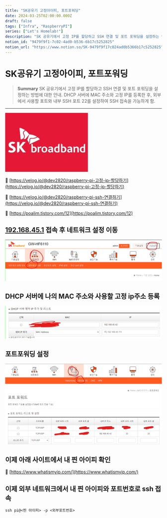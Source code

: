 ```yaml
---
title: "SK공유기 고정아이피, 포트포워딩"
date: 2024-03-25T02:00:00.000Z
draft: false
tags: ["Infra", "RaspberryPI"]
series: ["Let's Homelab!"]
description: "SK 공유기에서 고정 IP를 할당하고 SSH 연결 및 포트 포워딩을 설정하는 방법에 대한 안내. DHCP 서버에 MAC 주소와 고정 IP를 등록한 후, 외부에서 사용할 포트와 내부 SSH 포트 22를 설정하여 SSH 접속을 가능하게 함."
notion_id: "9479f9f1-7c02-4ad0-b536-6b17c5252825"
notion_url: "https://www.notion.so/SK-9479f9f17c024ad0b5366b17c5252825"
---
```


# SK공유기 고정아이피, 포트포워딩

> **Summary**
> SK 공유기에서 고정 IP를 할당하고 SSH 연결 및 포트 포워딩을 설정하는 방법에 대한 안내. DHCP 서버에 MAC 주소와 고정 IP를 등록한 후, 외부에서 사용할 포트와 내부 SSH 포트 22를 설정하여 SSH 접속을 가능하게 함.

---

![Image](image_48a421d79023.png)

🔗 [https://velog.io/@dev2820/raspberry-pi-고정-ip-할당하기](https://velog.io/@dev2820/raspberry-pi-고정-ip-할당하기)

🔗 [https://velog.io/@dev2820/raspberry-pi-ssh-연결하기](https://velog.io/@dev2820/raspberry-pi-ssh-연결하기)

🔗 [https://poalim.tistory.com/12](https://poalim.tistory.com/12)

## [192.168.45.1](192.168.45.1) 접속 후 네트워크 설정 이동

![Image](image_cb509012ce12.png)

## DHCP 서버에 나의 MAC 주소와 사용할 고정 ip주소 등록

![Image](image_f2f00caf24d1.png)

## 포트포워딩 설정

![Image](image_d58f9c900891.png)

## 이제 아래 사이트에서 내 찐 아이피 확인

🔗 [https://www.whatismyip.com/](https://www.whatismyip.com/)

## 이제 외부 네트워크에서 내 찐 아이피와 포트번호로 ssh 접속

```latex
ssh pi@<찐 아이피> -p <외부포트번호>
```

